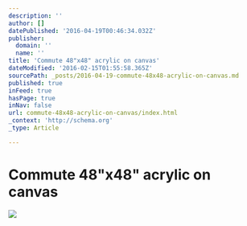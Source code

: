 ```yaml
---
description: ''
author: []
datePublished: '2016-04-19T00:46:34.032Z'
publisher:
  domain: ''
  name: ''
title: 'Commute 48"x48" acrylic on canvas'
dateModified: '2016-02-15T01:55:58.365Z'
sourcePath: _posts/2016-04-19-commute-48x48-acrylic-on-canvas.md
published: true
inFeed: true
hasPage: true
inNav: false
url: commute-48x48-acrylic-on-canvas/index.html
_context: 'http://schema.org'
_type: Article

---
```

# Commute 48"x48" acrylic on canvas
![](https://the-grid-user-content.s3-us-west-2.amazonaws.com/b740ce42-b3f9-4934-bab9-629744b457f3.png)